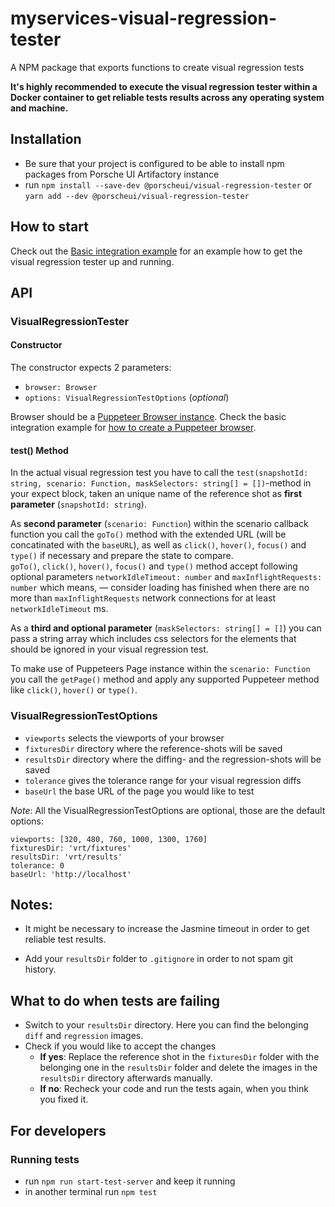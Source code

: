 # myservices-visual-regression-tester
A NPM package that exports functions to create visual regression tests

__It's highly recommended to execute the visual regression tester within a Docker container to get reliable tests results across any operating system and machine.__

## Installation
* Be sure that your project is configured to be able to install npm packages from Porsche UI Artifactory instance
* run `npm install --save-dev @porscheui/visual-regression-tester` or `yarn add --dev @porscheui/visual-regression-tester`

## How to start

Check out the [Basic integration example](https://github.com/porscheui/porsche-visual-regression-tester/tree/master/examples/basic-integration) for an example how to get the visual regression tester up and running.

## API

### VisualRegressionTester
#### Constructor
The constructor expects 2 parameters:
* `browser: Browser`
* `options: VisualRegressionTestOptions` (_optional_)

Browser should be a [Puppeteer Browser instance](https://github.com/GoogleChrome/puppeteer/blob/v1.9.0/docs/api.md#class-browser). Check the basic integration example for [how to create a Puppeteer browser](https://github.com/porscheui/porsche-visual-regression-tester/blob/master/examples/basic-integration/vrt/example-test.spec.ts#L19).

#### test() Method
In the actual visual regression test you have to call the `test(snapshotId: string, scenario: Function, maskSelectors: string[] = [])`-method in your expect block, 
taken an unique name of the reference shot as **first parameter** (`snapshotId: string`). 
  
As **second parameter** (`scenario: Function`) within the scenario callback function you call the `goTo()` method with the extended URL (will be concatinated with the `baseURL`), as well as `click()`, `hover()`, `focus()` and `type()` if necessary and prepare the state to compare.  
`goTo()`, `click()`, `hover()`, `focus()` and `type()` method accept following optional parameters `networkIdleTimeout: number` and `maxInflightRequests: number` which means, — consider loading has finished when there are no more than `maxInflightRequests` network connections for at least `networkIdleTimeout` ms.

As a **third and optional parameter** (`maskSelectors: string[] = []`) you can pass a string array which includes css selectors for the elements that should be ignored in your visual regression test.

To make use of Puppeteers Page instance within the `scenario: Function` you call the `getPage()` method and apply any supported Puppeteer method like `click()`, `hover()` or `type()`.

### VisualRegressionTestOptions

   * `viewports` selects the viewports of your browser  
   * `fixturesDir` directory where the reference-shots will be saved  
   * `resultsDir` directory where the diffing- and the regression-shots will be saved  
   * `tolerance` gives the tolerance range for your visual regression diffs  
   * `baseUrl` the base URL of the page you would like to test  
             
*Note*: All the VisualRegressionTestOptions are optional, those are the default options:
   ```
   viewports: [320, 480, 760, 1000, 1300, 1760]
   fixturesDir: 'vrt/fixtures'
   resultsDir: 'vrt/results'
   tolerance: 0
   baseUrl: 'http://localhost'
   ```

## Notes:

* It might be necessary to increase the Jasmine timeout in order to get reliable test results.

* Add your `resultsDir` folder to `.gitignore` in order to not spam git history.

## What to do when tests are failing
* Switch to your `resultsDir` directory. Here you can find the belonging `diff` and `regression` images.
* Check if you would like to accept the changes
  * **If yes**: Replace the reference shot in the `fixturesDir` folder with the belonging one in the `resultsDir` folder and delete the images in the `resultsDir` directory afterwards manually.
  * **If no**: Recheck your code and run the tests again, when you think you fixed it.
  
## For developers
### Running tests
* run `npm run start-test-server` and keep it running
* in another terminal run `npm test`
